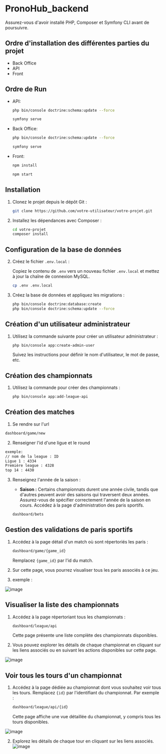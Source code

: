 # PronoHub_backend

Assurez-vous d'avoir installé PHP, Composer et Symfony CLI avant de poursuivre.
## Ordre d'installation des différentes parties du projet

- Back Office
- API
- Front

## Ordre de Run

- API:
    ```bash
    php bin/console doctrine:schema:update --force
    ```
    ```bash
    symfony serve
    ```
- Back Office:
    ```bash
    php bin/console doctrine:schema:update --force
    ```
    ```bash
    symfony serve
    ```
- Front:
    ```bash
    npm install
    ```
    ```bash
    npm start
    ```
## Installation

1. Clonez le projet depuis le dépôt Git :

    ```bash
    git clone https://github.com/votre-utilisateur/votre-projet.git
    ```

2. Installez les dépendances avec Composer :

    ```bash
    cd votre-projet
    composer install
    ```

## Configuration de la base de données

2. Créez le fichier `.env.local` :
   
   Copiez le contenu de `.env` vers un nouveau fichier `.env.local` et mettez à jour la chaîne de connexion MySQL.

    ```bash
    cp .env .env.local
    ```

1. Créez la base de données et appliquez les migrations :

    ```bash
    php bin/console doctrine:database:create
    php bin/console doctrine:schema:update --force
    ```

## Création d'un utilisateur administrateur

1. Utilisez la commande suivante pour créer un utilisateur administrateur :

    ```bash
    php bin/console app:create-admin-user
    ```

    Suivez les instructions pour définir le nom d'utilisateur, le mot de passe, etc.

## Création des championnats

1. Utilisez la commande pour créer des championnats :

    ```bash
    php bin/console app:add-league-api
    ```

## Création des matches

1. Se rendre sur l'url
 ```bash
dashboard/game/new
```
2. Renseigner l'id d'une ligue et le round
 ```bash
exemple:
// nom de la league : ID
Ligue 1 : 4334
Première league : 4328
top 14 : 4430
```

3. Renseignez l'année de la saison :
   - **Saison :** Certains championnats durent une année civile, tandis que d'autres peuvent avoir des saisons qui traversent deux années. Assurez-vous de spécifier correctement l'année de la saison en cours.
Accédez à la page d'administration des paris sportifs.

    ```bash
    dashboard/bets
    ```

## Gestion des validations de paris sportifs

1. Accédez à la page détail d'un match où sont répertoriés les paris :
    ```bash
    dashboard/game/{game_id}
    ```
   Remplacez `{game_id}` par l'id du match.

2. Sur cette page, vous pourrez visualiser tous les paris associés à ce jeu.

3. exemple : 

![image](https://github.com/NoahRazzaq/PronoHub_backend/assets/84766310/7395b920-95ab-4048-92cb-5e864e755618)


## Visualiser la liste des championnats

1. Accédez à la page répertoriant tous les championnats :
    ```bash
    dashboard/league/api
    ```
   Cette page présente une liste complète des championnats disponibles.

2. Vous pouvez explorer les détails de chaque championnat en cliquant sur les liens associés ou en suivant les actions disponibles sur cette page.


![image](https://github.com/NoahRazzaq/PronoHub_backend/assets/84766310/446c4ebb-bef3-4372-b5f5-52d06dc37d75)

## Voir tous les tours d'un championnat

1. Accédez à la page dédiée au championnat dont vous souhaitez voir tous les tours. Remplacez `{id}` par l'identifiant du championnat. Par exemple :
    ```bash
    dashboard/league/api/{id}
    ```
   Cette page affiche une vue détaillée du championnat, y compris tous les tours disponibles.

![image](https://github.com/NoahRazzaq/PronoHub_backend/assets/84766310/620a9f19-293f-44cf-ad5b-33c2e6efeb09)

2. Explorez les détails de chaque tour en cliquant sur les liens associés.
![image](https://github.com/NoahRazzaq/PronoHub_backend/assets/84766310/8d5978a2-f3a9-453d-86db-e7db8b22de19)



